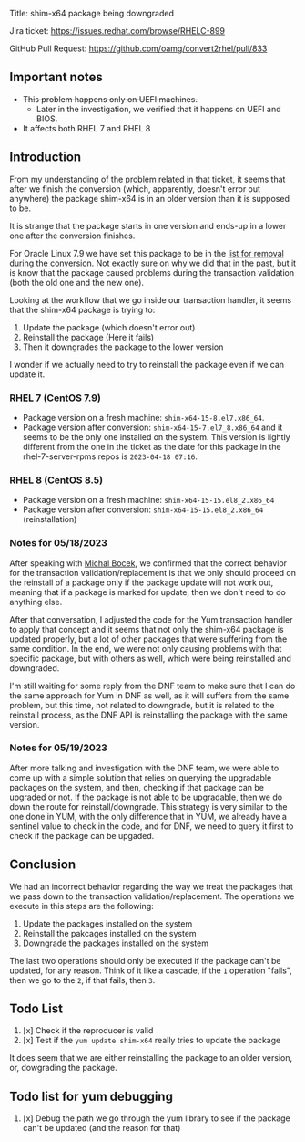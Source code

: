 Title: shim-x64 package being downgraded

Jira ticket: <https://issues.redhat.com/browse/RHELC-899>

GitHub Pull Request: <https://github.com/oamg/convert2rhel/pull/833>

## Important notes

- ~~This problem happens only on UEFI machines.~~
	- Later in the investigation, we verified that it happens on UEFI and BIOS.
- It affects both RHEL 7 and RHEL 8

## Introduction

From my understanding of the problem related in that ticket, it seems that after we finish the conversion (which, apparently, doesn't error out anywhere) the package shim-x64 is in an older version than it is supposed to be.

It is strange that the package starts in one version and ends-up in a lower one after the conversion finishes.

For Oracle Linux 7.9 we have set this package to be in the [list for removal during the conversion](https://github.com/oamg/convert2rhel/blob/50216c1ee8ff6c4f1c7d3f165a206d0dee93bb81/convert2rhel/data/7/x86_64/configs/oracle-7-x86_64.cfg#L24). Not exactly sure on why we did that in the past, but it is know that the package caused problems during the transaction validation (both the old one and the new one).

Looking at the workflow that we go inside our transaction handler, it seems that the shim-x64 package is trying to:

1. Update the package (which doesn't error out)
2. Reinstall the package (Here it fails)
3. Then it downgrades the package to the lower version

I wonder if we actually need to try to reinstall the package even if we can update it.


### RHEL 7 (CentOS 7.9)

- Package version on a fresh machine: `shim-x64-15-8.el7.x86_64`.
- Package version after conversion: `shim-x64-15-7.el7_8.x86_64` and it seems to be the only one installed on the system. This version is lightly different from the one in the ticket as the date for this package in the rhel-7-server-rpms repos is `2023-04-18 07:16`.

### RHEL 8 (CentOS 8.5)

- Package version on a fresh machine: `shim-x64-15-15.el8_2.x86_64`
- Package version after conversion: `shim-x64-15-15.el8_2.x86_64` (reinstallation)

### Notes for 05/18/2023

After speaking with [Michal Bocek](https://github.com/bocekm), we confirmed that the correct behavior for the transaction validation/replacement is that we only should proceed on the reinstall of a package only if the package update will not work out, meaning that if a package is marked for update, then we don't need to do anything else.

After that conversation, I adjusted the code for the Yum transaction handler to apply that concept and it seems that not only the shim-x64 package is updated properly, but a lot of other packages that were suffering from the same condition. In the end, we were not only causing problems with that specific package, but with others as well, which were being reinstalled and downgraded.

I'm still waiting for some reply from the DNF team to make sure that I can do the same approach for Yum in DNF as well, as it will suffers from the same problem, but this time, not related to downgrade, but it is related to the reinstall process, as the DNF API is reinstalling the package with the same version.

### Notes for 05/19/2023

After more talking and investigation with the DNF team, we were able to come up with a simple solution that relies on querying the upgradable packages on the system, and then, checking if that package can be upgraded or not. If the package is not able to be upgradable, then we do down the route for reinstall/downgrade. This strategy is very similar to the one done in YUM, with the only difference that in YUM, we already have a sentinel value to check in the code, and for DNF, we need to query it first to check if the package can be upgaded.

## Conclusion

We had an incorrect behavior regarding the way we treat the packages that we pass down to the transaction validation/replacement. The operations we execute in this steps are the following:

1. Update the packages installed on the system
2. Reinstall the pakcages installed on the system
3. Downgrade the packages installed on the system

The last two operations should only be executed if the package can't be updated, for any reason. Think of it like a cascade, if the `1` operation "fails", then we go to the `2`, if that fails, then `3`.

## Todo List

1. [x] Check if the reproducer is valid
1. [x] Test if the `yum update shim-x64` really tries to update the package

It does seem that we are either reinstalling the package to an older version, or, dowgrading the package.

## Todo list for yum debugging

1. [x] Debug the path we go through the yum library to see if the package can't be updated (and the reason for that)